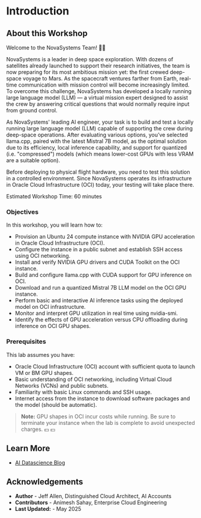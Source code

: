 # Introduction

## About this Workshop
Welcome to the NovaSystems Team! 🚀🚀 


NovaSystems is a leader in deep space exploration. With dozens of satellites already launched to support their research initiatives, the team is now preparing for its most ambitious mission yet: the first crewed deep-space voyage to Mars. As the spacecraft ventures farther from Earth, real-time communication with mission control will become increasingly limited. To overcome this challenge, NovaSystems has developed a locally running large language model (LLM) — a virtual mission expert designed to assist the crew by answering critical questions that would normally require input from ground control.

As NovaSystems' leading AI engineer, your task is to build and test a locally running large language model (LLM) capable of supporting the crew during deep-space operations. After evaluating various options, you’ve selected llama.cpp, paired with the latest Mistral 7B model, as the optimal solution due to its efficiency, local inference capability, and support for quantized (i.e. "compressed") models (which means lower-cost GPUs with less VRAM are a suitable option). 

Before deploying to physical flight hardware, you need to test this solution in a controlled environment. Since NovaSystems operates its infrastructure in Oracle Cloud Infrastructure (OCI) today, your testing will take place there.

Estimated Workshop Time: 60 minutes

### Objectives

In this workshop, you will learn how to:
* Provision an Ubuntu 24 compute instance with NVIDIA GPU acceleration in Oracle Cloud Infrastructure (OCI).
* Configure the instance in a public subnet and establish SSH access using OCI networking.
* Install and verify NVIDIA GPU drivers and CUDA Toolkit on the OCI instance.
* Build and configure llama.cpp with CUDA support for GPU inference on OCI.
* Download and run a quantized Mistral 7B LLM model on the OCI GPU instance.
* Perform basic and interactive AI inference tasks using the deployed model on OCI infrastructure.
* Monitor and interpret GPU utilization in real time using nvidia-smi.
* Identify the effects of GPU acceleration versus CPU offloading during inference on OCI GPU shapes.

### Prerequisites

This lab assumes you have:
* Oracle Cloud Infrastructure (OCI) account with sufficient quota to launch VM or BM GPU shapes.
* Basic understanding of OCI networking, including Virtual Cloud Networks (VCNs) and public subnets.
* Familiarity with basic Linux commands and SSH usage.
* Internet access from the instance to download software packages and the model (should be automatic).

> **Note:** GPU shapes in OCI incur costs while running. Be sure to terminate your instance when the lab is complete to avoid unexpected charges. 💵 💵 

## Learn More

* [AI Datascience Blog](https://blogs.oracle.com/ai-and-datascience/post/democratizing-generative-ai-with-cpu-based-inference)


## Acknowledgements
* **Author** - Jeff Allen, Distinguished Cloud Architect, AI Accounts
* **Contributors** -  Animesh Sahay, Enterprise Cloud Engineering
* **Last Updated:** - May 2025
